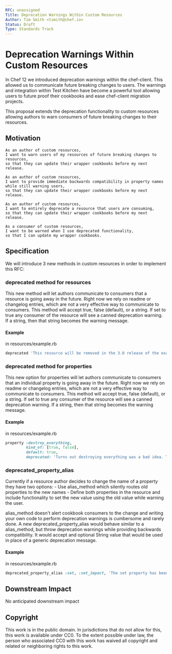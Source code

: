 ```yaml
---
RFC: unassigned
Title: Deprecation Warnings Within Custom Resources
Author: Tim Smith <tsmith@chef.io>
Status: Draft
Type: Standards Track
---
```


# Deprecation Warnings Within Custom Resources

In Chef 12 we introduced deprecation warnings within the chef-client. This allowed us to communicate future breaking changes to users. The warnings and integration within Test Kitchen have become a powerful tool allowing users to future proof their cookbooks and ease chef-client migration projects.

This proposal extends the deprecation functionality to custom resources allowing authors to warn consumers of future breaking changes to their resources.

## Motivation

    As an author of custom resources,
    I want to warn users of my resources of future breaking changes to resources,
    so that they can update their wrapper cookbooks before my next release.

	As an author of custom resources,
    I want to provide immediate backwards compatibility in property names while still warning users,
    so that they can update their wrapper cookbooks before my next release.

	As an author of custom resources,
    I want to entirely deprecate a resource that users are consuming,
    so that they can update their wrapper cookbooks before my next release.

	As a consumer of custom resources,
    I want to be warned when I use deprecated functionality,
    so that I can update my wrapper cookbooks.

## Specification

We will introduce 3 new methods in custom resources in order to implement this RFC:

### deprecated method for resources

This new method will let authors communicate to consumers that a resource is going away in the future. Right now we rely on readme or changelog entries, which are not a very effective way to communicate to consumers. This method will accept true, false (default), or a string. If set to true any consumer of the resource will see a canned deprecation warning. If a string, then that string becomes the warning message.

#### Example

in resources/example.rb

```ruby
deprecated 'This resource will be removed in the 3.0 release of the example cookbook in April 2018. You should use example_ng instead. See the readme for additional information.'
```

### deprecated method for properties

This new option for properties will let authors communicate to consumers that an individual property is going away in the future.  Right now we rely on readme or changelog entries, which are not a very effective way to communicate to consumers. This method will accept true, false (default), or a string. If set to true any consumer of the resource will see a canned deprecation warning. If a string, then that string becomes the warning message.

#### Example

in resources/example.rb

```ruby
property :destroy_everything, 
         kind_of: [true, false], 
         default: true, 
         deprecated: 'Turns out destroying everything was a bad idea. This property will be removed in the 3.0 release of this cookbook in April 2018 and will throw an error if set at that time.'
```

### deprecated_property_alias

Currently if a resource author decides to change the name of a property they have two options: 
	- Use alias_method which silently routes old properties to the new names
	- Define both properties in the resource and include functionality to set the new value using the old value while warning the user.

alias_method doesn't alert cookbook consumers to the change and writing your own code to perform deprecation warnings is cumbersome and rarely done. A new deprecated_property_alias would behave similar to a alias_method, but throw deprecation warnings while providing backwards compatibility. It would accept and optional String value that would be used in place of a generic deprecation message.

#### Example

in resources/example.rb

```ruby
deprecated_property_alias :set, :set_impact, 'The set property has been renamed to set_impact. Set will be removed from this cookbook in the next release in April 2018.'
```

## Downstream Impact

No anticipated downstream impact

## Copyright

This work is in the public domain. In jurisdictions that do not allow for this,
this work is available under CC0. To the extent possible under law, the person
who associated CC0 with this work has waived all copyright and related or
neighboring rights to this work.

